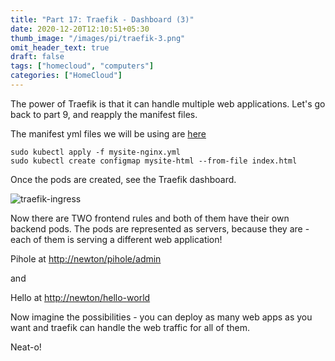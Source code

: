 ```yaml
---
title: "Part 17: Traefik - Dashboard (3)"
date: 2020-12-20T12:10:51+05:30
thumb_image: "/images/pi/traefik-3.png"
omit_header_text: true
draft: false
tags: ["homecloud", "computers"]
categories: ["HomeCloud"]
---
```


The power of Traefik is that it can handle multiple web applications. Let's go back to part 9, and reapply the manifest files. 

The manifest yml files we will be using are [here](https://github.com/devqurious/homecloud/tree/main/yml/hello-world)

```
sudo kubectl apply -f mysite-nginx.yml
sudo kubectl create configmap mysite-html --from-file index.html
```
Once the pods are created, see the Traefik dashboard.

![traefik-ingress](/images/pi/traefik-3.png)

Now there are TWO frontend rules and both of them have their own backend pods. The pods are represented as servers, because they are - each of them is serving a different web application!

Pihole at [http://newton/pihole/admin](http://newton/pihole/admin)

and 

Hello at [http://newton/hello-world](http://newton/hello-world)

Now imagine the possibilities - you can deploy as many web apps as you want and traefik can handle the web traffic for all of them.

Neat-o!